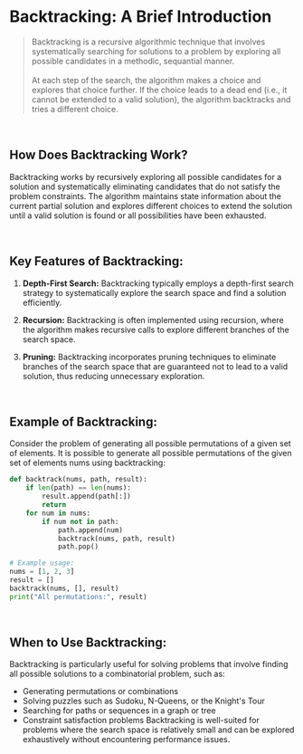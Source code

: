 # Backtracking: A Brief Introduction

> Backtracking is a recursive algorithmic technique that involves systematically searching for solutions to a problem by exploring all possible candidates in a methodic, sequantial manner.
> <br/>
> <br/>
> At each step of the search, the algorithm makes a choice and explores that choice further. If the choice leads to a dead end (i.e., it cannot be extended to a valid solution), the algorithm backtracks and tries a different choice.

<br/>



## How Does Backtracking Work?

Backtracking works by recursively exploring all possible candidates for a solution and systematically eliminating candidates that do not satisfy the problem constraints. The algorithm maintains state information about the current partial solution and explores different choices to extend the solution until a valid solution is found or all possibilities have been exhausted.

<br/>



## Key Features of Backtracking:

1. **Depth-First Search:** Backtracking typically employs a depth-first search strategy to systematically explore the search space and find a solution efficiently.

2. **Recursion:** Backtracking is often implemented using recursion, where the algorithm makes recursive calls to explore different branches of the search space.

3. **Pruning:** Backtracking incorporates pruning techniques to eliminate branches of the search space that are guaranteed not to lead to a valid solution, thus reducing unnecessary exploration.

<br/>



## Example of Backtracking:

Consider the problem of generating all possible permutations of a given set of elements. It is possible to generate all possible permutations of the given set of elements nums using backtracking:

```python
def backtrack(nums, path, result):
    if len(path) == len(nums):
        result.append(path[:])
        return
    for num in nums:
        if num not in path:
            path.append(num)
            backtrack(nums, path, result)
            path.pop()

# Example usage:
nums = [1, 2, 3]
result = []
backtrack(nums, [], result)
print("All permutations:", result)
```
<br/>



## When to Use Backtracking:
Backtracking is particularly useful for solving problems that involve finding all possible solutions to a combinatorial problem, such as:

* Generating permutations or combinations
* Solving puzzles such as Sudoku, N-Queens, or the Knight's Tour
* Searching for paths or sequences in a graph or tree
* Constraint satisfaction problems
Backtracking is well-suited for problems where the search space is relatively small and can be explored exhaustively without encountering performance issues.
